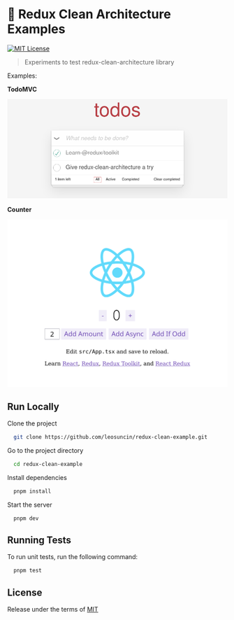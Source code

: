# 🔬 Redux Clean Architecture Examples

[![MIT License](https://img.shields.io/badge/License-MIT-green.svg)](./LICENSE)

> Experiments to test redux-clean-architecture library

Examples:

**TodoMVC**

![screenshot of TodoMVC example](./images/todomvc-screenshot.png)

**Counter**

![screenshot of counter example](./examples/counter/screenshot.png)

## Run Locally

Clone the project

```bash
  git clone https://github.com/leosuncin/redux-clean-example.git
```

Go to the project directory

```bash
  cd redux-clean-example
```

Install dependencies

```bash
  pnpm install
```

Start the server

```bash
  pnpm dev
```

## Running Tests

To run unit tests, run the following command:

```bash
  pnpm test
```

## License

Release under the terms of [MIT](./LICENSE)
